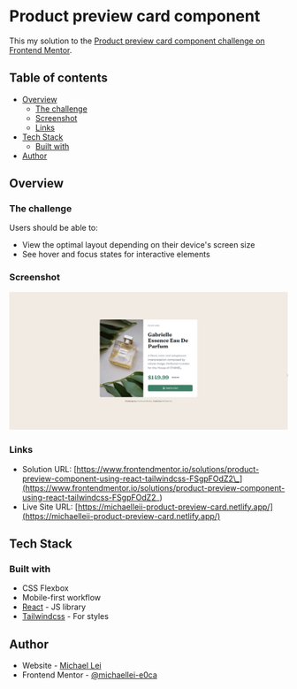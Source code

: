 # Product preview card component

This my solution to the [Product preview card component challenge on Frontend Mentor](https://www.frontendmentor.io/challenges/product-preview-card-component-GO7UmttRfa).

## Table of contents

- [Overview](#overview)
  - [The challenge](#the-challenge)
  - [Screenshot](#screenshot)
  - [Links](#links)
- [Tech Stack](#tech-stack)
  - [Built with](#built-with)
- [Author](#author)

## Overview

### The challenge

Users should be able to:

- View the optimal layout depending on their device's screen size
- See hover and focus states for interactive elements

### Screenshot

![Product Preview Card Component](/screenshot.jpg)

### Links

- Solution URL: [https://www.frontendmentor.io/solutions/product-preview-component-using-react-tailwindcss-FSgpFOdZ2\_](https://www.frontendmentor.io/solutions/product-preview-component-using-react-tailwindcss-FSgpFOdZ2_)
- Live Site URL: [https://michaelleii-product-preview-card.netlify.app/](https://michaelleii-product-preview-card.netlify.app/)

## Tech Stack

### Built with

- CSS Flexbox
- Mobile-first workflow
- [React](https://reactjs.org/) - JS library
- [Tailwindcss](https://tailwindcss.com/) - For styles

## Author

- Website - [Michael Lei](https://michaeleii.github.io/)
- Frontend Mentor - [@michaellei-e0ca](https://www.frontendmentor.io/profile/michaellei-e0ca)
